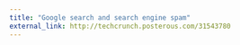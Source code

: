 ```yaml
---
title: "Google search and search engine spam"
external_link: http://techcrunch.posterous.com/31543780
---
```



